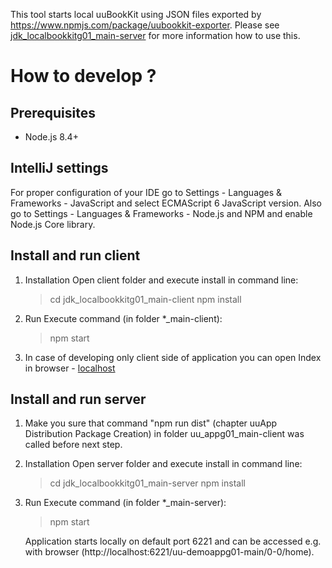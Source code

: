 This tool starts local uuBookKit using JSON files exported by <https://www.npmjs.com/package/uubookkit-exporter>. Please see [jdk_localbookkitg01_main-server](jdk_localbookkitg01_main-server/README.md) for more information how to use this.

# How to develop ? 
## Prerequisites
- Node.js 8.4+

## IntelliJ settings
For proper configuration of your IDE go to Settings - Languages & Frameworks - JavaScript and select ECMAScript 6 JavaScript version. 
Also go to Settings - Languages & Frameworks - Node.js and NPM and enable Node.js Core library.
 
## Install and run client

1. Installation
    Open client folder and execute install in command line:

    > cd jdk_localbookkitg01_main-client
    > npm install

2. Run
    Execute command (in folder *_main-client):

    > npm start

4. In case of developing only client side of application you can open Index in browser - [localhost](http://localhost:1234/)

## Install and run server
1. Make you sure that command "npm run dist" (chapter uuApp Distribution Package Creation) in folder uu_appg01_main-client was called before next step.
2. Installation
    Open server folder and execute install in command line:

    > cd jdk_localbookkitg01_main-server 
    > npm install
3. Run
    Execute command (in folder *_main-server):

    > npm start
    
    Application starts locally on default port 6221 and can be accessed e.g. with browser (http://localhost:6221/uu-demoappg01-main/0-0/home).
